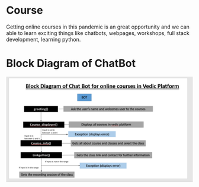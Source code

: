 # Course
Getting online courses in this pandemic is an great opportunity and we can able to learn exciting things like chatbots, webpages, workshops, full stack development, learning python.

# Block Diagram of ChatBot
![Block Diagram of the Chat Bot](https://github.com/Nityak25/Course/blob/main/block.png?raw=true)
